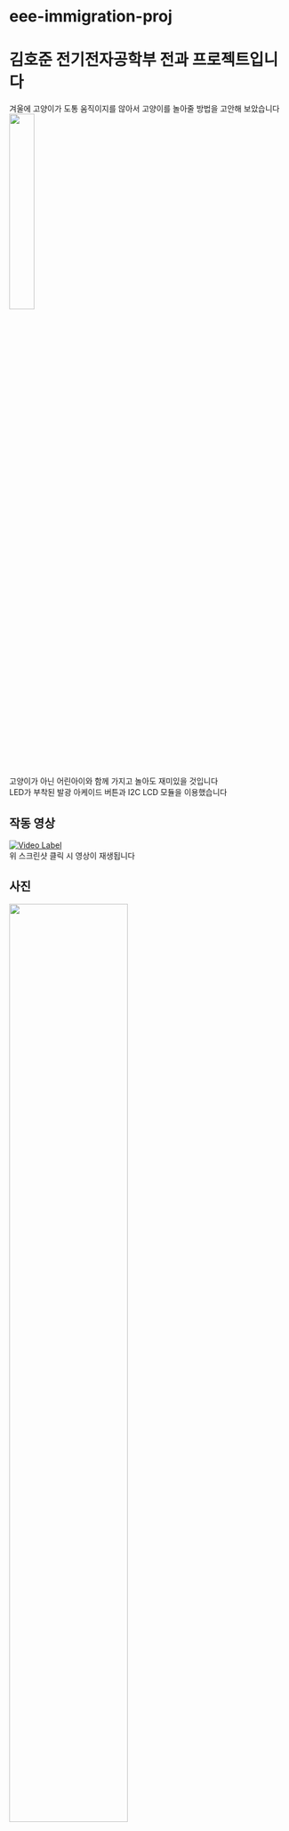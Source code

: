 # eee-immigration-proj
# 김호준 전기전자공학부 전과 프로젝트입니다 </br>
겨울에 고양이가 도통 움직이지를 않아서 고양이를 놀아줄 방법을 고안해 보았습니다 <br/>
<img width="30%" src="https://github.com/Kevin-H-Kim/eee-immigration-proj/assets/126481852/b53d7ca7-b7ef-4aeb-a90d-938000583a1e"/> <br/>
<br/>
고양이가 아닌 어린아이와 함께 가지고 놀아도 재미있을 것입니다 <br/>
LED가 부착된 발광 아케이드 버튼과 I2C LCD 모듈을 이용했습니다 <br/>

## 작동 영상 <br/>
[![Video Label](http://img.youtube.com/vi/KFbardUWA8k/0.jpg)](https://youtu.be/KFbardUWA8k) <br/>
위 스크린샷 클릭 시 영상이 재생됩니다


## 사진 <br/>
<img width="65%" src="https://github.com/Kevin-H-Kim/eee-immigration-proj/assets/126481852/60793ab0-76ef-4496-9cf0-6761d84102d7"/>
<br/>
상단  <br/> <img width="45%" src="https://github.com/Kevin-H-Kim/eee-immigration-proj/assets/126481852/8777af1c-38ea-4b4b-94c7-9117fec2bbb4"/>  <br/>
측면 <br/> <img width="45%" src="https://github.com/Kevin-H-Kim/eee-immigration-proj/assets/126481852/7a8a74b0-4fb9-454a-9748-49874ac4b111"/> <br/>
후면 <br/> <img width="45%" src="https://github.com/Kevin-H-Kim/eee-immigration-proj/assets/126481852/28144f34-5f30-44c4-a401-16903b2fa60a4"/> <br/>
<br/>

## 조립 방법 <br/>
1. 위에 업로드 된 3D 모델링 파일을 전부 다운로드합니다
2. 3D 프린터를 이용해 해당 모델을 출력합니다 <br/> 필자는 Anycubic I3 Mega 기준 노즐 온도 200°C, 베드 온도 60°C <br/> 내부 밀도 20%, 레이어 높이 0.2mm로 출력하였습니다 <br/> 서포트는 bax-back, box-front 만 사용하시면 되고, 모양은 관계 없습니다
3. 아두이노에 스케치 파일을 복사 혹은 임포트 해주시고, 회로도에 따라 조립합니다 <br/> (cover 부분은 깨지기 쉬우니 절연테이프로 감는 것을 추천합니다) <br/> 3D 프린팅 시의 단차를 고려하여 모델링하였으나 맞지 않을 경우, 사포질해주세요 <br/> 전원은 무엇을 쓰든 관계 없으나 on/off 가 가능한 모델을 추천합니다 <br/> 전원 선은 box-front 의 좌측으로 뽑아주시면 됩니다
<br/> **단, 아케이드버튼의 경우에는 회로를 연결하기 전에 먼저 box-front-cover 에 장착해야 합니다**
4. 모든 구성 요소를 결합하고 전원을 인가합니다

## 사용 방법 <br/>
1. 전원을 인가합니다
2. 랜덤으로 3개 중 한 개의 LED가 반짝일것입니다. 이를 누릅니다
3. Count가 올라가고 LED가 바뀌면 그곳을 누릅니다
4. 이를 반복합니다
## 회로도 <br/>
회로도 상에는 버튼과 LED가 따로 구성되었지만 실제로는 붙어 있습니다
<br/> 버튼에 따라 gnd 라인을 연결해 주어야 할 수도 있습니다
<br/>
<img width="80%" src="https://github.com/Kevin-H-Kim/eee-immigration-proj/assets/126481852/4d0367ba-3966-4bd7-90b5-738939067f36"/>
<br/>
## 사용 부품 및 주의 사항 <br/>
24mm 직경 발광(LED) 아케이드 버튼 3개 (삼덕사의 제품을 추천합니다. 다른 제품의 경우에는 높이가 높아 하단부를 절단해야 할 수 있습니다) <br/>
I2C 16*2 LCD 모듈<br/>
아두이노 나노 혹은 마이크로 (우노의 경우 너무 커서 호환 불가)<br/>
전선<br/>
인두기와 납<br/>
전원 인가 장치<br/>

